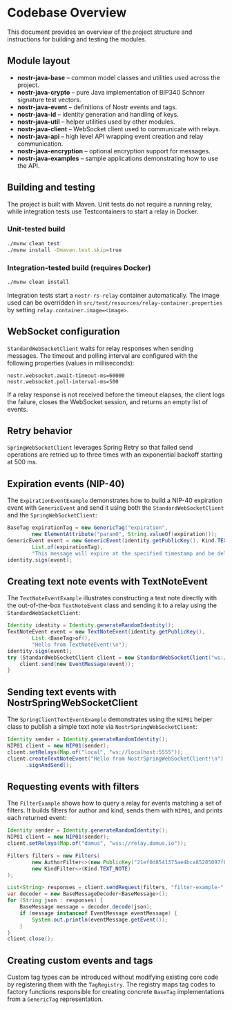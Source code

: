 # Codebase Overview

This document provides an overview of the project structure and instructions for building and testing the modules.

## Module layout
- **nostr-java-base** – common model classes and utilities used across the project.
- **nostr-java-crypto** – pure Java implementation of BIP340 Schnorr signature test vectors.
- **nostr-java-event** – definitions of Nostr events and tags.
- **nostr-java-id** – identity generation and handling of keys.
- **nostr-java-util** – helper utilities used by other modules.
- **nostr-java-client** – WebSocket client used to communicate with relays.
- **nostr-java-api** – high level API wrapping event creation and relay communication.
- **nostr-java-encryption** – optional encryption support for messages.
- **nostr-java-examples** – sample applications demonstrating how to use the API.

## Building and testing
The project is built with Maven. Unit tests do not require a running relay, while integration tests use Testcontainers to start a relay in Docker.

### Unit-tested build
```bash
./mvnw clean test
./mvnw install -Dmaven.test.skip=true
```

### Integration-tested build (requires Docker)
```bash
./mvnw clean install
```
Integration tests start a `nostr-rs-relay` container automatically. The image used can be overridden in `src/test/resources/relay-container.properties` by setting `relay.container.image=<image>`.

## WebSocket configuration
`StandardWebSocketClient` waits for relay responses when sending messages. The timeout and polling interval are configured with the following properties (values in milliseconds):
```
nostr.websocket.await-timeout-ms=60000
nostr.websocket.poll-interval-ms=500
```
If a relay response is not received before the timeout elapses, the client logs the failure, closes the WebSocket session, and returns an empty list of events.

## Retry behavior
`SpringWebSocketClient` leverages Spring Retry so that failed send operations are retried up to three times with an exponential backoff starting at 500 ms.

## Expiration events (NIP-40)
The `ExpirationEventExample` demonstrates how to build a NIP-40 expiration event with `GenericEvent` and send it using both the `StandardWebSocketClient` and the `SpringWebSocketClient`:

```java
BaseTag expirationTag = new GenericTag("expiration",
        new ElementAttribute("param0", String.valueOf(expiration)));
GenericEvent event = new GenericEvent(identity.getPublicKey(), Kind.TEXT_NOTE,
        List.of(expirationTag),
        "This message will expire at the specified timestamp and be deleted by relays.\n");
identity.sign(event);
```

## Creating text note events with TextNoteEvent
The `TextNoteEventExample` illustrates constructing a text note directly with the
out-of-the-box `TextNoteEvent` class and sending it to a relay using the
`StandardWebSocketClient`:

```java
Identity identity = Identity.generateRandomIdentity();
TextNoteEvent event = new TextNoteEvent(identity.getPublicKey(),
        List.<BaseTag>of(),
        "Hello from TextNoteEvent!\n");
identity.sign(event);
try (StandardWebSocketClient client = new StandardWebSocketClient("ws://localhost:5555")) {
    client.send(new EventMessage(event));
}
```

## Sending text events with NostrSpringWebSocketClient
The `SpringClientTextEventExample` demonstrates using the `NIP01` helper class to
publish a simple text note via `NostrSpringWebSocketClient`:

```java
Identity sender = Identity.generateRandomIdentity();
NIP01 client = new NIP01(sender);
client.setRelays(Map.of("local", "ws://localhost:5555"));
client.createTextNoteEvent("Hello from NostrSpringWebSocketClient!\n")
      .signAndSend();
```

## Requesting events with filters
The `FilterExample` shows how to query a relay for events matching a set of filters.
It builds filters for author and kind, sends them with `NIP01`, and prints each
returned event:

```java
Identity sender = Identity.generateRandomIdentity();
NIP01 client = new NIP01(sender);
client.setRelays(Map.of("damus", "wss://relay.damus.io"));

Filters filters = new Filters(
        new AuthorFilter<>(new PublicKey("21ef0d8541375ae4bca85285097fba370f7e540b5a30e5e75670c16679f9d144")),
        new KindFilter<>(Kind.TEXT_NOTE)
);

List<String> responses = client.sendRequest(filters, "filter-example-" + System.currentTimeMillis());
var decoder = new BaseMessageDecoder<BaseMessage>();
for (String json : responses) {
    BaseMessage message = decoder.decode(json);
    if (message instanceof EventMessage eventMessage) {
        System.out.println(eventMessage.getEvent());
    }
}
client.close();
```

## Creating custom events and tags
Custom tag types can be introduced without modifying existing core code by
registering them with the `TagRegistry`. The registry maps tag codes to factory
functions responsible for creating concrete `BaseTag` implementations from a
`GenericTag` representation.
